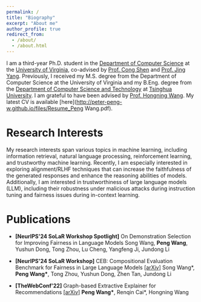```yaml
---
permalink: /
title: "Biography"
excerpt: "About me"
author_profile: true
redirect_from: 
  - /about/
  - /about.html
---
```


I am a third-year Ph.D. student in the [Department of Computer Science](https://engineering.virginia.edu/departments/computer-science) at the [University of Virginia](http://www.virginia.edu/), co-advised by [Prof. Cong Shen](https://cshen317.github.io/) and [Prof. Jing Yang](https://www.ee.psu.edu/yang/). Previously, I received my M.S. degree from the Department of Computer Science at the University of Virginia and my B.Eng. degree from the [Department of Computer Science and Technology](https://www.cs.tsinghua.edu.cn/csen/) at [Tsinghua University](https://www.tsinghua.edu.cn/). I am grateful to have been advised by [Prof. Hongning Wang](https://www.cs.virginia.edu/~hw5x/). My latest CV is available [here](http://peter-peng-w.github.io/files/Resume_Peng Wang.pdf).

Research Interests
======
My research interests span various topics in machine learning, including information retrieval, natural language processing, reinforcement learning, and trustworthy machine learning. Recently, I am especially interested in exploring alignment/RLHF techniques that can increase the faithfulness of the generated responses and enhance the reasoning abilities of models. Additionally, I am interested in trustworthiness of large language models (LLM), including their robustness under malicious attacks during instruction tuning and fairness issues during in-context learning.

Publications
======
- **[NeurIPS'24 SoLaR Workshop Spotlight]** On Demonstration Selection for Improving Fairness in Language Models
  Song Wang, __Peng Wang__, Yushun Dong, Tong Zhou, Lu Cheng, Yangfeng Ji, Jundong Li

- **[NeurIPS'24 SoLaR Workshop]** CEB: Compositional Evaluation Benchmark for Fairness in Large Language Models [\[arXiv\]](https://arxiv.org/abs/2407.02408)
  Song Wang\*, __Peng Wang\*__, Tong Zhou, Yushun Dong, Zhen Tan, Jundong Li 

- **[TheWebConf'22]** Graph-based Extractive Explainer for Recommendations [\[arXiv\]](https://arxiv.org/abs/2202.09730)
  __Peng Wang\*__, Renqin Cai\*, Hongning Wang
